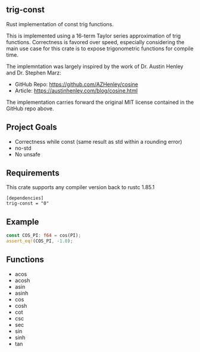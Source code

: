 ## trig-const

Rust implementation of const trig functions.

This is implemented using a 16-term Taylor series approximation of trig functions. Correctness is favored over speed, especially considering the main use case for this crate is to expose trigonometric functions for compile time.

The implemntation was largely inspired by the work of Dr. Austin Henley and Dr. Stephen Marz:
  - GitHub Repo: https://github.com/AZHenley/cosine
  - Article: https://austinhenley.com/blog/cosine.html

The implementation carries forward the original MIT license contained in the GitHub repo above.

## Project Goals
 - Correctness while const (same result as std within a rounding error)
 - no-std
 - No unsafe

## Requirements

This crate supports any compiler version back to rustc 1.85.1

```ignore
[dependencies]
trig-const = "0"
```

## Example

```rust
const COS_PI: f64 = cos(PI);
assert_eq!(COS_PI, -1.0);
```

## Functions
- acos
- acosh
- asin
- asinh
- cos
- cosh
- cot
- csc
- sec
- sin
- sinh
- tan